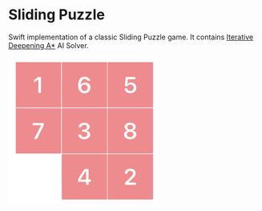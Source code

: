 # Sliding Puzzle

Swift implementation of a classic Sliding Puzzle game. It contains [Iterative Deepening A*](https://en.wikipedia.org/wiki/Iterative_deepening_A*) AI Solver.

<img src="https://github.com/hamidfathi1998/puzzle_game/blob/main/tutorial.gif" width="300">

